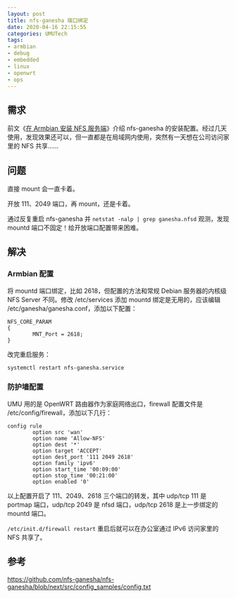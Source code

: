 ```yaml
---
layout: post
title: nfs-ganesha 端口绑定
date: 2020-04-16 22:15:55
categories: UMUTech
tags:
- armbian
- debug
- embedded
- linux
- openwrt
- ops
---
```

## 需求

前文《[在 Armbian 安装 NFS 服务端](/2020/04/11/umutech-install-nfs-server-on-armbian/)》介绍 nfs-ganesha 的安装配置。经过几天使用，发现效果还可以，但一直都是在局域网内使用，突然有一天想在公司访问家里的 NFS 共享……

## 问题

直接 mount 会一直卡着。

开放 111、2049 端口，再 mount，还是卡着。

通过反复重启 nfs-ganesha 并 `netstat -nalp | grep ganesha.nfsd` 观测，发现 mountd 端口不固定！给开放端口配置带来困难。

## 解决

### Armbian 配置

将 mountd 端口绑定，比如 2618，但配置的方法和常规 Debian 服务器的内核级 NFS Server 不同。修改 /etc/services 添加 mountd 绑定是无用的，应该编辑 /etc/ganesha/ganesha.conf，添加以下配置：

```
NFS_CORE_PARAM
{
        MNT_Port = 2618;
}
```

改完重启服务：

```sh
systemctl restart nfs-ganesha.service
```

### 防护墙配置

UMU 用的是 OpenWRT 路由器作为家庭网络出口，firewall 配置文件是 /etc/config/firewall，添加以下几行：

```
config rule
        option src 'wan'
        option name 'Allow-NFS'
        option dest '*'
        option target 'ACCEPT'
        option dest_port '111 2049 2618'
        option family 'ipv6'
        option start_time '00:09:00'
        option stop_time '00:21:00'
        option enabled '0'
```

以上配置开启了 111、2049、2618 三个端口的转发，其中 udp/tcp 111 是 portmap 端口，udp/tcp 2049 是 nfsd 端口，udp/tcp 2618 是上一步绑定的 mountd 端口。

`/etc/init.d/firewall restart` 重启后就可以在办公室通过 IPv6 访问家里的 NFS 共享了。


## 参考

<https://github.com/nfs-ganesha/nfs-ganesha/blob/next/src/config_samples/config.txt>
